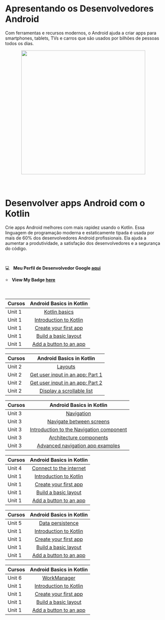 # Apresentando os Desenvolvedores Android

Com ferramentas e recursos modernos, o Android ajuda a criar apps para smartphones, tablets, TVs e carros que são usados por bilhões de pessoas todos os dias.


<div style='float: center; text-align: center; margin-bottom: 20px' >
  <a href='https://developer.android.com/' target="_blank">
  <img width="400px" src="https://www.gstatic.com/devrel-devsite/prod/v70c5e166a48b2c4e0a0d27f0b12c8c47a28a215b513b1100ea89abd1a9e8a095/android/images/lockup.svg" />
  </a>
</div>

 &nbsp;

# Desenvolver apps Android com o Kotlin

Crie apps Android melhores com mais rapidez usando o Kotlin. Essa linguagem de programação moderna e estaticamente tipada é usada por mais de 60% dos desenvolvedores Android profissionais. Ela ajuda a aumentar a produtividade, a satisfação dos desenvolvedores e a segurança do código.

<br>


:computer: &nbsp; **Meu Perfil de Desenvolvedor Google [aqui](https://developers.google.com/profile/u/113596080452567611969?utm_source=developer.android.com)**

:star: &nbsp; **View My Badge [here](https://www.hackerrank.com/TalluriSumanth22)** 



&nbsp;

|  Cursos   |   Android Basics in Kotlin                                               |
|-----------|:-------------------------------------------------------------------------------------------------------------: |
|  Unit 1   |  [Kotlin basics](https://developer.android.com/courses/android-basics-kotlin/unit-1)      |
|  Unit 1   |  [Introduction to Kotlin](https://github.com/Sumanth-Talluri/HackerRank-30-Days-of-Code/tree/master/Day%2001:%20Data%20Types)      |
|  Unit 1   |  [Create your first app](https://github.com/Sumanth-Talluri/HackerRank-30-Days-of-Code/tree/master/Day%2002:%20Operators)  |
|  Unit 1   |  [Build a basic layout](https://github.com/Sumanth-Talluri/HackerRank-30-Days-of-Code/tree/master/Day%2003:%20Intro%20to%20Conditional%20Statements)   |
|  Unit 1   |  [Add a button to an app](https://github.com/Sumanth-Talluri/HackerRank-30-Days-of-Code/tree/master/Day%2003:%20Intro%20to%20Conditional%20Statements)   |


|  Cursos   |   Android Basics in Kotlin                                               |
|-----------|:-------------------------------------------------------------------------------------------------------------: |
|  Unit 2   |  [Layouts](https://developer.android.com/courses/android-basics-kotlin/unit-2)      |
|  Unit 2   |  [Get user input in an app: Part 1](https://github.com/Sumanth-Talluri/HackerRank-30-Days-of-Code/tree/master/Day%2001:%20Data%20Types)      |
|  Unit 2   |  [Get user input in an app: Part 2](https://github.com/Sumanth-Talluri/HackerRank-30-Days-of-Code/tree/master/Day%2002:%20Operators)  |
|  Unit 2   |  [Display a scrollable list](https://github.com/Sumanth-Talluri/HackerRank-30-Days-of-Code/tree/master/Day%2003:%20Intro%20to%20Conditional%20Statements)   |


|  Cursos   |   Android Basics in Kotlin                                               |
|-----------|:-------------------------------------------------------------------------------------------------------------: |
|  Unit 3   |  [Navigation](https://developer.android.com/courses/android-basics-kotlin/unit-3)      |
|  Unit 3   |  [Navigate between screens](https://github.com/Sumanth-Talluri/HackerRank-30-Days-of-Code/tree/master/Day%2001:%20Data%20Types)      |
|  Unit 3   |  [Introduction to the Navigation component](https://github.com/Sumanth-Talluri/HackerRank-30-Days-of-Code/tree/master/Day%2002:%20Operators)  |
|  Unit 3   |  [Architecture components](https://github.com/Sumanth-Talluri/HackerRank-30-Days-of-Code/tree/master/Day%2003:%20Intro%20to%20Conditional%20Statements)   |
|  Unit 3   |  [Advanced navigation app examples](https://github.com/Sumanth-Talluri/HackerRank-30-Days-of-Code/tree/master/Day%2003:%20Intro%20to%20Conditional%20Statements)  |

|  Cursos   |   Android Basics in Kotlin                                               |
|-----------|:-------------------------------------------------------------------------------------------------------------: |
|  Unit 4   |  [Connect to the internet](https://developer.android.com/courses/android-basics-kotlin/unit-4)      |
|  Unit 1   |  [Introduction to Kotlin](https://github.com/Sumanth-Talluri/HackerRank-30-Days-of-Code/tree/master/Day%2001:%20Data%20Types)      |
|  Unit 1   |  [Create your first app](https://github.com/Sumanth-Talluri/HackerRank-30-Days-of-Code/tree/master/Day%2002:%20Operators)  |
|  Unit 1   |  [Build a basic layout](https://github.com/Sumanth-Talluri/HackerRank-30-Days-of-Code/tree/master/Day%2003:%20Intro%20to%20Conditional%20Statements)   |
|  Unit 1   |  [Add a button to an app](https://github.com/Sumanth-Talluri/HackerRank-30-Days-of-Code/tree/master/Day%2003:%20Intro%20to%20Conditional%20Statements)   |

|  Cursos   |   Android Basics in Kotlin                                               |
|-----------|:-------------------------------------------------------------------------------------------------------------: |
|  Unit 5   |  [Data persistence](https://developer.android.com/courses/android-basics-kotlin/unit-5)      |
|  Unit 1   |  [Introduction to Kotlin](https://github.com/Sumanth-Talluri/HackerRank-30-Days-of-Code/tree/master/Day%2001:%20Data%20Types)      |
|  Unit 1   |  [Create your first app](https://github.com/Sumanth-Talluri/HackerRank-30-Days-of-Code/tree/master/Day%2002:%20Operators)  |
|  Unit 1   |  [Build a basic layout](https://github.com/Sumanth-Talluri/HackerRank-30-Days-of-Code/tree/master/Day%2003:%20Intro%20to%20Conditional%20Statements)   |
|  Unit 1   |  [Add a button to an app](https://github.com/Sumanth-Talluri/HackerRank-30-Days-of-Code/tree/master/Day%2003:%20Intro%20to%20Conditional%20Statements)   |

|  Cursos   |   Android Basics in Kotlin                                               |
|-----------|:-------------------------------------------------------------------------------------------------------------: |
|  Unit 6   |  [WorkManager](https://developer.android.com/courses/android-basics-kotlin/unit-6)      |
|  Unit 1   |  [Introduction to Kotlin](https://github.com/Sumanth-Talluri/HackerRank-30-Days-of-Code/tree/master/Day%2001:%20Data%20Types)      |
|  Unit 1   |  [Create your first app](https://github.com/Sumanth-Talluri/HackerRank-30-Days-of-Code/tree/master/Day%2002:%20Operators)  |
|  Unit 1   |  [Build a basic layout](https://github.com/Sumanth-Talluri/HackerRank-30-Days-of-Code/tree/master/Day%2003:%20Intro%20to%20Conditional%20Statements)   |
|  Unit 1   |  [Add a button to an app](https://github.com/Sumanth-Talluri/HackerRank-30-Days-of-Code/tree/master/Day%2003:%20Intro%20to%20Conditional%20Statements)   |
    



